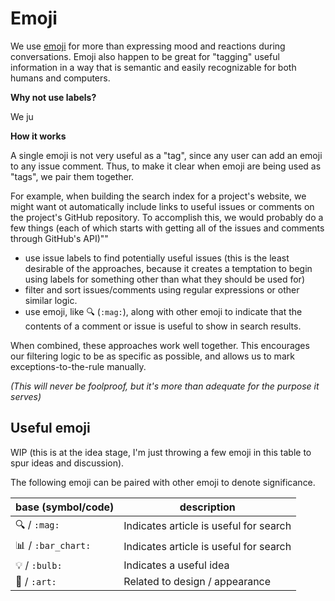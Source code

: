 # Emoji

We use [emoji](https://www.webpagefx.com/tools/emoji-cheat-sheet/) for more than expressing mood and reactions during conversations. Emoji also happen to be great for "tagging" useful information in a way that is semantic and easily recognizable for both humans and computers. 

**Why not use labels?**

We ju


**How it works**

A single emoji is not very useful as a "tag", since any user can add an emoji to any issue comment. Thus, to make it clear when emoji are being used as "tags", we pair them together. 

For example, when building the search index for a project's website, we might want ot automatically include links to useful issues or comments on the project's GitHub repository. To accomplish this, we would probably do a few things (each of which starts with getting all of the issues and comments through GitHub's API)""

- use issue labels to find potentially useful issues (this is the least desirable of the approaches, because it creates a temptation to begin using labels for something other than what they should be used for)
- filter and sort issues/comments using regular expressions or other similar logic.
- use emoji, like :mag: (`:mag:`), along with other emoji to indicate that the contents of a comment or issue is useful to show in search results. 

When combined, these approaches work well together. This encourages our filtering logic to be as specific as possible, and allows us to mark exceptions-to-the-rule manually. 

_(This will never be foolproof, but it's more than adequate for the purpose it serves)_

## Useful emoji

WIP (this is at the idea stage, I'm just throwing a few emoji in this table to spur ideas and discussion).

The following emoji can be paired with other emoji to denote significance.

| **base** (symbol/code) | **description** |
| --- | ---  |
| :mag: / `:mag:` | Indicates article is useful for search |
| :bar_chart: / `:bar_chart:` | Indicates article is useful for search |
| :bulb: / `:bulb:` | Indicates a useful idea | 
| :art: / `:art:` | Related to design / appearance | 
